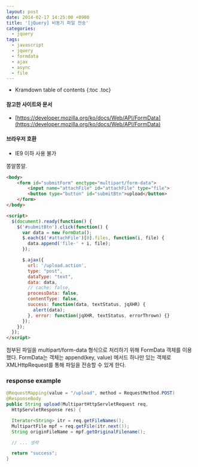 ```yaml
---
layout: post
date: 2014-02-17 14:25:00 +0900
title: '[jQuery] 비동기 파일 전송'
categories:
  - jquery
tags:
  - javascript
  - jquery
  - formdata
  - ajax
  - async
  - file
---
```


* Kramdown table of contents
{:toc .toc}

#### 참고한 사이트와 문서

- [https://developer.mozilla.org/ko/docs/Web/API/FormData](https://developer.mozilla.org/ko/docs/Web/API/FormData)

#### 브라우저 호환

- IE9 이하 사용 불가

쫑알쫑알.

```html
<body>
    <form id="submitForm" enctype="multipart/form-data">
        <input name="attachFile" id="attachFile" type="file">
        <button type="button" id="submitBtn">upload</button>
    </form>
</body>
```

```html
<script>
  $(document).ready(function() {
    $('#submitBtn').click(function() {
      var data = new FormData();
      $.each($('#attachFile')[0].files, function(i, file) {
        data.append('file-' + i, file);
      });

      $.ajax({
        url: '/upload.action',
        type: "post",
        dataType: "text",
        data: data,
        // cache: false,
        processData: false,
        contentType: false,
        success: function(data, textStatus, jqXHR) {
          alert(data);
        }, error: function(jqXHR, textStatus, errorThrown) {}
      });
    });
  });
</script>
```

첨부된 파일을 multipart/form-data 형식으로 처리하기 위해 FormData 객체를 이용했다. FormData는 객체는 append(key, value) 메서드 하나만 있는 객체로 XMLHttpRequest를 통해 파일을 전송할 수 있게 한다.

### response example

```java
@RequestMapping(value = "/upload", method = RequestMethod.POST)
@ResponseBody
public String upload(MultipartHttpServletRequest req,
  HttpServletResponse res) {

  Iterator<String> itr = req.getFileNames();
  MultipartFile mpf = req.getFile(itr.next());
  String originFileName = mpf.getOriginalFilename();

  // ... 생략

  return "success";
}
```

